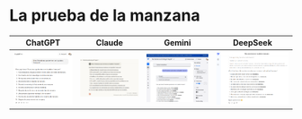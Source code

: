 # La prueba de la manzana

|ChatGPT|Claude|Gemini|DeepSeek
|:-:|:-:|:-:|:-:|
|![](/documentos/imagenes/manzanas-ChatGPT.png)|![](/documentos/imagenes/manzanas-Claude.png)|![](/documentos/imagenes/manzanas-Gemini.png)|![](/documentos/imagenes/manzanas-DeepSeek.png)|

